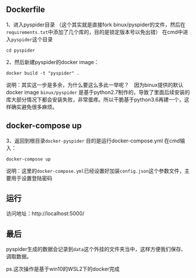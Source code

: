 ## Dockerfile
1、进入pyspider目录 （这个其实就是直接fork binux/pyspider的文件，然后在`requirements.txt`中添加了几个库的，目的是锁定版本号以免出错）
 在cmd中进入`pyspider`这个目录
 ```
 cd pyspider
 ```

2、然后新建pyspider的docker image：
```
docker build -t "pyspider" .
```

说明：其实这一步是多余，为什么要这么多此一举呢？　因为binux提供的默认docker image `binux/pyspider` 是基于python2.7制作的，导致了里面后续安装的库大部分情况下都会安装失败，非常蛋疼。所以干脆基于python3.6再建一个，这样确实避免很多麻烦。

## docker-compose up
3、返回到根目录`docker-pyspider`
目的是运行docker-compose.yml
在cmd输入：
```
docker-compose up
```

说明：这里的`docker-compose.yml`已经设置好加装`config.json`这个参数文件，主要用于设置登陆密码

## 运行
访问地址：http://localhost:5000/


## 最后
pyspider生成的数据会记录到`data`这个外挂的文件夹当中，这样方便我们保存、调取数据。

ps.这次操作是基于win10的WSL2下的docker完成

